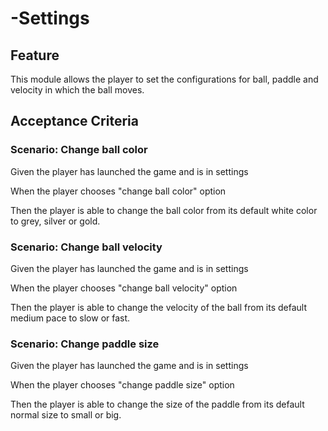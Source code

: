 # -Settings

## Feature

This module allows the player to set the configurations for ball, paddle and velocity in which the ball moves.

## Acceptance Criteria

### Scenario: Change ball color

  Given the player has launched the game and is in settings

  When the player chooses "change ball color" option

  Then the player is able to change the ball color from its default white color to grey, silver or gold.

### Scenario: Change ball velocity

  Given the player has launched the game and is in settings

  When the player chooses "change ball velocity" option

  Then the player is able to change the velocity of the ball from its default medium pace to slow or fast.
  
  ### Scenario: Change paddle size
  
  Given the player has launched the game and is in settings

  When the player chooses "change paddle size" option

  Then the player is able to change the size of the paddle from its default normal size to small or big.
